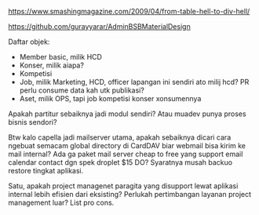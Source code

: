 <https://www.smashingmagazine.com/2009/04/from-table-hell-to-div-hell/>

<https://github.com/gurayyarar/AdminBSBMaterialDesign>

Daftar objek:

* Member basic, milik HCD
* Konser, milik aiapa?
* Kompetisi
* Job, milik Marketing, HCD, officer lapangan ini sendiri ato milij hcd? PR perlu consume data kah utk publikasi?
* Aset, milik OPS, tapi job kompetisi konser xonsumennya

Apakah partitur sebaiknya jadi modul sendiri? Atau muadev punya proses bisnis sendori?


Btw kalo capella jadi mailserver utama, apakah sebaiknya dicari cara ngebuat semacam global directory di CardDAV biar webmail bisa kirim ke mail internal? Ada ga paket mail server cheap to free yang support email calendar contact dgn spek droplet $15 DO? Syaratnya musah backuo restore tingkat aplikasi.

Satu, apakah project managenet paragita yang disupport lewat aplikasi internal lebih efisien dari eksisting? Perlukah pertimbangan layanan project management luar? List pro cons.